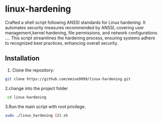 # linux-hardening
Crafted a shell script following ANSSI standards for Linux hardening. It automates security measures recommended by ANSSI, covering user management,kernel hardening, file permissions, and network configurations .... This script streamlines the hardening process, ensuring systems adhere to recognized best practices, enhancing overall security.

## Installation
1. Clone the repository:

```bash
git clone https://github.com/emine9999/linux-hardening.git
```
2.change into the project folder

```bash
 cd linux-hardening
```
3.Run the main script with root privilege.
```bash
sudo ./linux_hardening (2).sh
